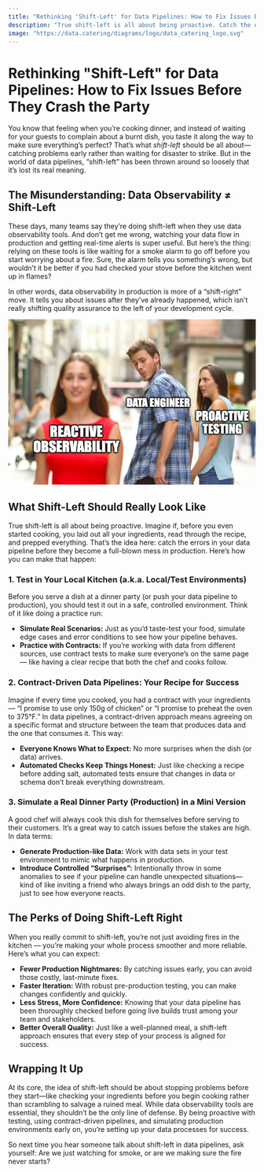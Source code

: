 ```yaml
---
title: "Rethinking 'Shift-Left' for Data Pipelines: How to Fix Issues Before They Crash the Party"
description: "True shift-left is all about being proactive. Catch the errors in your data pipeline before they become a full-blown mess in production."
image: "https://data.catering/diagrams/logo/data_catering_logo.svg"
---
```


# Rethinking "Shift-Left" for Data Pipelines: How to Fix Issues Before They Crash the Party

You know that feeling when you’re cooking dinner, and instead of waiting for your guests to complain about a burnt dish,
you taste it along the way to make sure everything’s perfect? That’s what *shift-left* should be all about—catching
problems early rather than waiting for disaster to strike. But in the world of data pipelines, “shift-left” has been
thrown around so loosely that it’s lost its real meaning.

## The Misunderstanding: Data Observability ≠ Shift-Left

These days, many teams say they’re doing shift-left when they use data observability tools. And don’t get me wrong,
watching your data flow in production and getting real-time alerts is super useful. But here’s the thing: relying on
these tools is like waiting for a smoke alarm to go off before you start worrying about a fire. Sure, the alarm tells
you something’s wrong, but wouldn’t it be better if you had checked your stove before the kitchen went up in flames?

In other words, data observability in production is more of a “shift-right” move. It tells you about issues after
they’ve already happened, which isn’t really shifting quality assurance to the left of your development cycle.

![Reactive observability distracting boyfriend from proactive testing](../../diagrams/blog/rethinking-shift-left/distracted-boyfriend-observability-and-testing.png)

## What Shift-Left Should Really Look Like

True shift-left is all about being proactive. Imagine if, before you even started cooking, you laid out all your
ingredients, read through the recipe, and prepped everything. That’s the idea here: catch the errors in your
data pipeline before they become a full-blown mess in production. Here’s how you can make that happen:

### 1. **Test in Your Local Kitchen (a.k.a. Local/Test Environments)**

Before you serve a dish at a dinner party (or push your data pipeline to production), you should test it out in a safe,
controlled environment. Think of it like doing a practice run:

- **Simulate Real Scenarios:** Just as you’d taste-test your food, simulate edge cases and error conditions to see how
  your pipeline behaves.
- **Practice with Contracts:** If you’re working with data from different sources, use contract tests to make sure
  everyone’s on the same page — like having a clear recipe that both the chef and cooks follow.

### 2. **Contract-Driven Data Pipelines: Your Recipe for Success**

Imagine if every time you cooked, you had a contract with your ingredients — “I promise to use only 150g of chicken” or
“I promise to preheat the oven to 375°F.” In data pipelines, a contract-driven approach means agreeing on a specific 
format and structure between the team that produces data and the one that consumes it. This way:

- **Everyone Knows What to Expect:** No more surprises when the dish (or data) arrives.
- **Automated Checks Keep Things Honest:** Just like checking a recipe before adding salt, automated tests ensure that
  changes in data or schema don’t break everything downstream.

### 3. **Simulate a Real Dinner Party (Production) in a Mini Version**

A good chef will always cook this dish for themselves before serving to their customers. It’s a great way to catch 
issues before the stakes are high. In data terms:

- **Generate Production-like Data:** Work with data sets in your test environment to mimic what happens in production.
- **Introduce Controlled “Surprises”:** Intentionally throw in some anomalies to see if your pipeline can handle
  unexpected situations—kind of like inviting a friend who always brings an odd dish to the party, just to see how
  everyone reacts.

## The Perks of Doing Shift-Left Right

When you really commit to shift-left, you’re not just avoiding fires in the kitchen — you’re making your whole process
smoother and more reliable. Here’s what you can expect:

- **Fewer Production Nightmares:** By catching issues early, you can avoid those costly, last-minute fixes.
- **Faster Iteration:** With robust pre-production testing, you can make changes confidently and quickly.
- **Less Stress, More Confidence:** Knowing that your data pipeline has been thoroughly checked before going live builds
  trust among your team and stakeholders.
- **Better Overall Quality:** Just like a well-planned meal, a shift-left approach ensures that every step of your
  process is aligned for success.

## Wrapping It Up

At its core, the idea of shift-left should be about stopping problems before they start—like checking your ingredients
before you begin cooking rather than scrambling to salvage a ruined meal. While data observability tools are essential,
they shouldn’t be the only line of defense. By being proactive with testing, using contract-driven pipelines, and
simulating production environments early on, you’re setting up your data processes for success.

So next time you hear someone talk about shift-left in data pipelines, ask yourself: Are we just watching for smoke, or
are we making sure the fire never starts?


